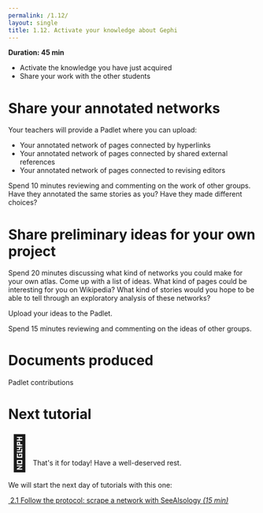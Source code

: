 ```yaml
---
permalink: /1.12/
layout: single
title: 1.12. Activate your knowledge about Gephi
---
```


**Duration: 45 min**

* Activate the knowledge you have just acquired
* Share your work with the other students

# Share your annotated networks

Your teachers will provide a Padlet where you can upload:

* Your annotated network of pages connected by hyperlinks 
* Your annotated network of pages connected by shared external references
* Your annotated network of pages connected to revising editors 

Spend 10 minutes reviewing and commenting on the work of other groups. Have they annotated the same stories as you? Have they made different choices? 

# Share preliminary ideas for your own project

Spend 20 minutes discussing what kind of networks you could make for your own atlas. Come up with a list of ideas. What kind of pages could be interesting for you on Wikipedia? What kind of stories would you hope to be able to tell through an exploratory analysis of these networks? 

Upload your ideas to the Padlet.

Spend 15 minutes reviewing and commenting on the ideas of other groups. 


# Documents produced

Padlet contributions

# Next tutorial

<span style="font-size: 5em;">🎉</span>
That's it for today!
Have a well-deserved rest.

We will start the next day of tutorials with this one:

[<i class="fas fa-forward"></i>&nbsp;2.1 Follow the protocol: scrape a network with SeeAlsology *(15 min)*](../2.1/)

